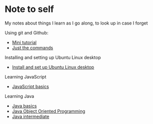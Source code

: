 # Note to self
My notes about things I learn as I go along, to look up in case I forget

Using git and Github:

* [Mini tutorial](https://github.com/bgrasmo/note-to-self/blob/main/learn-git-github.md)
* [Just the commands](https://github.com/bgrasmo/note-to-self/blob/main/git-github-cheat-sheet.md)

Installing and setting up Ubuntu Linux desktop
* [Install and set up Ubuntu Linux desktop](https://github.com/bgrasmo/note-to-self/blob/main/install-and-set-up-linux.md)

Learning JavaScript
* [JavaScript basics](https://github.com/bgrasmo/note-to-self/blob/main/javascript-basics.md)

Learning Java
* [Java basics](https://github.com/bgrasmo/note-to-self/blob/main/java-basics.md)
* [Java Object Oriented Programming](https://github.com/bgrasmo/note-to-self/blob/main/java-oop.md)
* [Java intermediate](https://github.com/bgrasmo/note-to-self/blob/main/java-intermediate.md)
